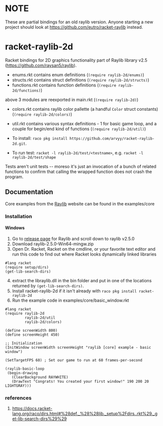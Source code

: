 NOTE
====

These are partial bindings for an old raylib version. Anyone starting a new project should look at https://github.com/eutro/racket-raylib instead.

racket-raylib-2d
================
Racket bindings for 2D graphics functionality part of Raylib library v2.5 (https://github.com/raysan5/raylib).

* enums.rkt contains enum definitions (`(require raylib-2d/enums)`)
* structs.rkt contains struct definitions (`(require raylib-2d/structs)`)
* functions.rkt contains function definitions (`(require raylib-2d/functions)`)

above 3 modules are reexported in main.rkt (`(require raylib-2d)`)

* colors.rkt contains raylib color pallette (a handful `Color` struct constants) (`(require raylib-2d/colors)`)
* util.rkt contains various syntax definitions - 1 for basic game loop, and a couple for begin/end kind of functions (`(require raylib-2d/util)`)

* To install: `raco pkg install https://github.com/arvyy/racket-raylib-2d.git`.
* To run test: `racket -l raylib-2d/test/<testname>`, e.g.  `racket -l raylib-2d/test/shape`

Tests aren't unit tests -- moreso it's just an invocation of a bunch of related functions to confirm that calling the wrapped function does not crash the program. 


## Documentation

Core examples from the [Raylib](https://www.raylib.com/examples.html) website can be found in the examples/core

### Installation
#### Windows
1. Go to [release page](https://github.com/raysan5/raylib/releases) for Raylib  and scroll down to raylib v2.5.0
2. Download raylib-2.5.0-Win64-mingw.zip
3. Open Dr. Racket, Racket on the cmdline, or your favorite text editor and run this code to find out where Racket looks dynamically linked libraries 

```
#lang racket
(require setup/dirs)
(get-lib-search-dirs)
```
4. extract the libraylib.dll in the bin folder and put in one of the locations returned by `(get-lib-search-dirs)`.
5. Install racket-raylib-2d if it isn't already with `raco pkg install racket-raylib-2d`
6. Run the example code in examples/core/basic_window.rkt

```
#lang racket
(require raylib-2d
         raylib-2d/util
         raylib-2d/colors)

(define screenWidth 800)
(define screenHeight 450)

;; Initialization
(InitWindow screenWidth screenHeight "raylib [core] example - basic window")

(SetTargetFPS 60) ; Set our game to run at 60 frames-per-second

(raylib-basic-loop
 (begin-drawing
   (ClearBackground RAYWHITE)
   (DrawText "Congrats! You created your first window!" 190 200 20 LIGHTGRAY)))
```


### references

1. https://docs.racket-lang.org/raco/dirs.html#%28def._%28%28lib._setup%2Fdirs..rkt%29._get-lib-search-dirs%29%29

